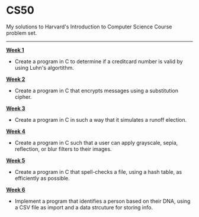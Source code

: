 # CS50
My solutions to Harvard's Introduction to Computer Science Course problem set.

<hr/>

**[Week 1](https://github.com/sanderdebr/CS50/tree/master/pset1)**
- Create a program in C to determine if a creditcard number is valid by using Luhn's algortithm.

**[Week 2](https://github.com/sanderdebr/CS50/tree/master/pset2)**
- Create a program in C that encrypts messages using a substitution cipher.

**[Week 3](https://github.com/sanderdebr/CS50/tree/master/pset3)**
- Create a program in C in such a way that it simulates a runoff election.

**[Week 4](https://github.com/sanderdebr/CS50/tree/master/pset4)**
- Create a program in C such that a user can apply grayscale, sepia, reflection, or blur filters to their images.

**[Week 5](https://github.com/sanderdebr/CS50/tree/master/pset5/speller)**
- Create a program in C that spell-checks a file, using a hash table, as efficiently as possible.

**[Week 6](htps://github.com/sanderdebr/CS50/tree/master/pset6/)**
- Implement a program that identifies a person based on their DNA, using a CSV file as import and a data strcuture for storing info.
